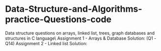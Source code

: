 # Data-Structure-and-Algorithms-practice-Questions-code
Data structure questions on arrays, linked list, trees, graph databases and structures in C language\\
Assignment 1 - Arrays & Database Solution: (Q1 -Q14)
Assignment 2 - Linked list Solution:
